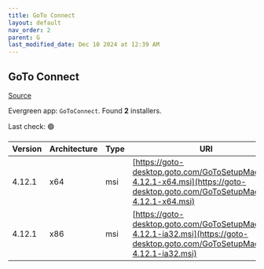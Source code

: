 ```yaml
---
title: GoTo Connect
layout: default
nav_order: 2
parent: G
last_modified_date: Dec 10 2024 at 12:39 AM
---
```


## GoTo Connect

[Source](https://support.goto.com/connect/help/what-are-the-download-links-for-it-admin-deployments)

Evergreen app: `GoToConnect`. Found **2** installers.

Last check: 🟢

| Version | Architecture | Type | URI                                                                                                                              |
| ------- | ------------ | ---- | -------------------------------------------------------------------------------------------------------------------------------- |
| 4.12.1  | x64          | msi  | [https://goto-desktop.goto.com/GoToSetupMachine-4.12.1-x64.msi](https://goto-desktop.goto.com/GoToSetupMachine-4.12.1-x64.msi)   |
| 4.12.1  | x86          | msi  | [https://goto-desktop.goto.com/GoToSetupMachine-4.12.1-ia32.msi](https://goto-desktop.goto.com/GoToSetupMachine-4.12.1-ia32.msi) |
